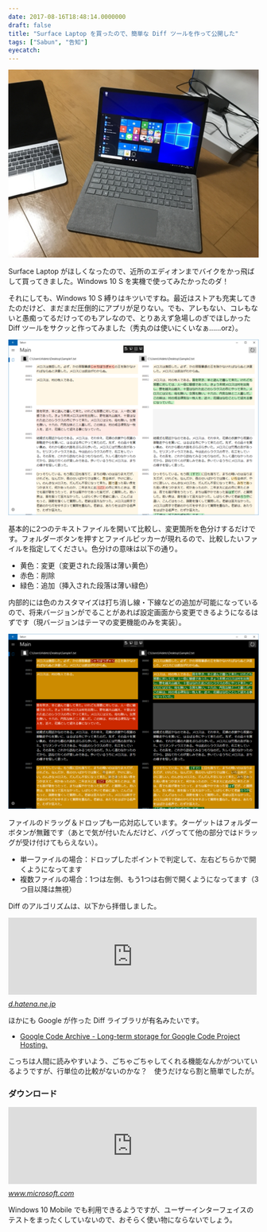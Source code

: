 ```yaml
---
date: 2017-08-16T18:48:14.0000000
draft: false
title: "Surface Laptop を買ったので、簡単な Diff ツールを作って公開した"
tags: ["Sabun", "告知"]
eyecatch: 
---
```

<p><span itemscope itemtype="http://schema.org/Photograph"><img src="20170813174708.jpg" alt="f:id:daruyanagi:20170813174708j:plain" title="f:id:daruyanagi:20170813174708j:plain" class="hatena-fotolife" itemprop="image"></span></p><p>Surface Laptop がほしくなったので、近所のエディオンまでバイクをかっ飛ばして買ってきました。Windows 10 S を実機で使ってみたかったのダ！</p><p>それにしても、Windows 10 S 縛りはキツいですね。最近はストアも充実してきたのだけど、まだまだ圧倒的にアプリが足りない。でも、アレもない、コレもないと愚痴ってるだけってのもアレなので、とりあえず急場しのぎでほしかった Diff ツールをサクッと作ってみました（秀丸のは使いにくいなぁ……orz）。</p><p><span itemscope itemtype="http://schema.org/Photograph"><img src="20170816183256.png" alt="f:id:daruyanagi:20170816183256p:plain" title="f:id:daruyanagi:20170816183256p:plain" class="hatena-fotolife" itemprop="image"></span></p><p>基本的に2つのテキストファイルを開いて比較し、変更箇所を色分けするだけです。フォルダーボタンを押すとファイルピッカーが現れるので、比較したいファイルを指定してください。色分けの意味は以下の通り。</p>

<ul>
<li>黄色：変更（変更された段落は薄い黄色）</li>
<li>赤色：削除</li>
<li>緑色：追加（挿入された段落は薄い緑色）</li>
</ul><p>内部的には色のカスタマイズは打ち消し線・下線などの追加が可能になっているので、将来バージョンがでることがあれば設定画面から変更できるようになるはずです（現バージョンはテーマの変更機能のみを実装）。</p><p><span itemscope itemtype="http://schema.org/Photograph"><img src="20170816184131.png" alt="f:id:daruyanagi:20170816184131p:plain" title="f:id:daruyanagi:20170816184131p:plain" class="hatena-fotolife" itemprop="image"></span></p><p>ファイルのドラッグ＆ドロップも一応対応しています。ターゲットはフォルダーボタンが無難です（あとで気が付いたんだけど、バグってて他の部分ではドラッグが受け付けてもらえない）。</p>

<ul>
<li>単一ファイルの場合：ドロップしたポイントで判定して、左右どちらかで開くようになってます</li>
<li>複数ファイルの場合：1つは左側、もう1つは右側で開くようになってます（3つ目以降は無視）</li>
</ul><p>Diff のアルゴリズムは、以下から拝借しました。</p><p><iframe src="https://hatenablog-parts.com/embed?url=http%3A%2F%2Fd.hatena.ne.jp%2Fsiokoshou%2F20070315" title="2007/3/15 (木)" class="embed-card embed-webcard" scrolling="no" frameborder="0" style="display: block; width: 100%; height: 155px; max-width: 500px; margin: 10px 0px;"></iframe><cite class="hatena-citation"><a href="http://d.hatena.ne.jp/siokoshou/20070315">d.hatena.ne.jp</a></cite></p><p>ほかにも Google が作った Diff ライブラリが有名みたいです。</p>

<ul>
<li><a href="https://code.google.com/archive/p/google-diff-match-patch/">Google Code Archive - Long-term storage for Google Code Project Hosting.</a></li>
</ul><p>こっちは人間に読みやすいよう、ごちゃごちゃしてくれる機能なんかがついているようですが、行単位の比較がないのかな？　使うだけなら割と簡単でしたが。</p>

<div class="section">
<h3>ダウンロード</h3>
<p><iframe src="https://hatenablog-parts.com/embed?url=https%3A%2F%2Fwww.microsoft.com%2Fja-jp%2Fstore%2Fp%2Fsabun%2F9pdrdtvdp8fm" title="Sabun を購入 - Microsoft ストア 日本" class="embed-card embed-webcard" scrolling="no" frameborder="0" style="display: block; width: 100%; height: 155px; max-width: 500px; margin: 10px 0px;"></iframe><cite class="hatena-citation"><a href="https://www.microsoft.com/ja-jp/store/p/sabun/9pdrdtvdp8fm">www.microsoft.com</a></cite></p><p>Windows 10 Mobile でも利用できるようですが、ユーザーインターフェイスのテストをまったくしていないので、おそらく使い物にならないでしょう。</p>

</div>